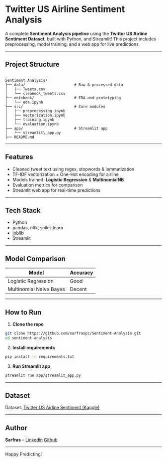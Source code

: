 
# Twitter US Airline Sentiment Analysis

A complete **Sentiment Analysis pipeline** using the **Twitter US Airline Sentiment Dataset**, built with  Python, and Streamlit! This project includes preprocessing, model training, and a web app for live predictions.

---

##  Project Structure

```

Sentiment Analysis/
├── data/                      # Raw & processed data
│   ├── Tweets.csv
│   └── cleaned\_tweets.csv
├── notebook/                  # EDA and prototyping
│   └── eda.ipynb
├── src/                       # Core modules
│   ├── preprocessing.ipynb
│   ├── vectorization.ipynb
│   ├── training.ipynb
│   └── evaluation.ipynb
├── app/                       # Streamlit app
│   └── streamlit\_app.py
├── README.md

````

---

##  Features

-  Cleaned tweet text using regex, stopwords & lemmatization
-  TF-IDF vectorization + One-Hot encoding for airline
-  Models trained: **Logistic Regression** & **MultinomialNB**
-  Evaluation metrics for comparison
-  Streamlit web app for real-time predictions

---

##  Tech Stack

- Python
- pandas, nltk, scikit-learn
- joblib
- Streamlit

---

##  Model Comparison

| Model                  | Accuracy |
|------------------------|----------|
| Logistic Regression    | Good   |
| Multinomial Naive Bayes| Decent |

---

## How to Run

1. **Clone the repo**  
```bash
git clone https://github.com/sarfraspc/Sentiment-Analysis.git
cd sentiment-analysis
````

2. **Install requirements**

```bash
pip install -r requirements.txt
```

3. **Run Streamlit app**

```bash
streamlit run app/streamlit_app.py
```

---

## Dataset

Dataset: [Twitter US Airline Sentiment (Kaggle)](https://www.kaggle.com/datasets/crowdflower/twitter-airline-sentiment)

---

## Author

**Sarfras** –
[Linkedin](https://www.kaggle.com/datasets/crowdflower/twitter-airline-sentiment)
[Github](https://github.com/sarfraspc/Sentiment-Analysis.git)

---

Happy Predicting!
